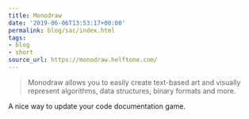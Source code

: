 ```yaml
---
title: Monodraw
date: '2019-06-06T13:53:17+00:00'
permalink: blog/sac/index.html
tags:
- blog
- short
source_url: https://monodraw.helftone.com/
---
```


> Monodraw allows you to easily create text-based art and visually represent algorithms, data structures, binary formats and more. 

A nice way to update your code documentation game.
